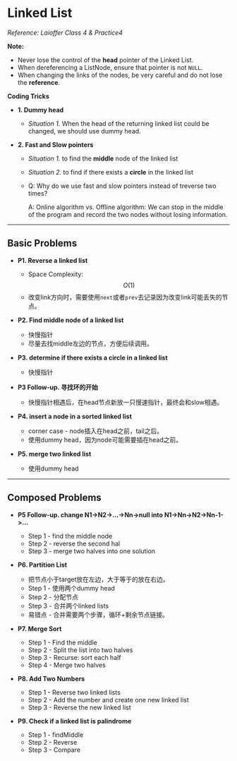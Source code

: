 <extoc></extoc>

# Linked List

_Reference: Laioffer Class 4 & Practice4_

**Note:**

- Never lose the control of the **head** pointer of the Linked List.
- When dereferencing a ListNode, ensure that pointer is not `NULL`.
- When changing the links of the nodes, be very careful and do not lose the **reference**.


**Coding Tricks**

- __1. Dummy head__

	- _Situation 1._ When the head of the returning linked list could be changed, we should use dummy head.

- __2. Fast and Slow pointers__

	- _Situation 1._ to find the **middle** node of the linked list
	
	- _Situation 2._ to find if there exists a **circle** in the linked list

	- Q: Why do we use fast and slow pointers instead of treverse two times?

		A: Online algorithm vs. Offline algorithm: We can stop in the middle of the program and record the two nodes without losing information.

-----
## Basic Problems

- __P1. Reverse a linked list__
    - Space Complexity: $$O(1)$$
    - 改变link方向时，需要使用`next`或者`prev`去记录因为改变link可能丢失的节点。

- __P2. Find middle node of a linked list__
    - 快慢指针
    - 尽量去找middle左边的节点，方便后续调用。

- __P3. determine if there exists a circle in a linked list__
    - 快慢指针

- __P3 Follow-up. 寻找环的开始__

    - 快慢指针相遇后，在head节点新放一只慢速指针，最终会和slow相遇。

- __P4. insert a node in a sorted linked list__

    - corner case - node插入在head之前，tail之后。
    - 使用dummy head，因为node可能需要插在head之前。

- __P5. merge two linked list__

    - 使用dummy head


-----
## Composed Problems

- __P5 Follow-up. change N1->N2->...->Nn->null into N1->Nn->N2->Nn-1->...__
    
    - Step 1 - find the middle node
    - Step 2 - reverse the second hal
    - Step 3 - merge two halves into one solution

- __P6. Partition List__

    - 把节点小于target放在左边，大于等于的放在右边。
    - Step 1 - 使用两个dummy head
    - Step 2 - 分配节点
    - Step 3 - 合并两个linked lists
    - 易错点 - 合并需要两个步骤，循环+剩余节点链接。

- __P7. Merge Sort__
    
    - Step 1 - Find the middle
    - Step 2 - Split the list into two halves
    - Step 3 - Recurse: sort each half
    - Step 4 - Merge two halves

- __P8. Add Two Numbers__
    
    - Step 1 - Reverse two linked lists
    - Step 2 - Add the number and create one new linked list
    - Step 3 - Reverse the new linked list

- __P9. Check if a linked list is palindrome__

    - Step 1 - findMiddle
    - Step 2 - Reverse
    - Step 3 - Compare
